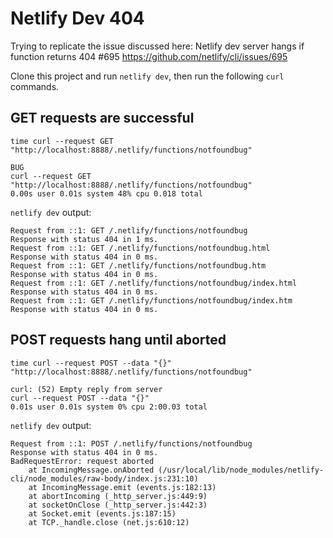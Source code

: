 # Netlify Dev 404
Trying to replicate the issue discussed here:
Netlify dev server hangs if function returns 404 #695
https://github.com/netlify/cli/issues/695

Clone this project and run `netlify dev`, then run the following `curl` commands.

## GET requests are successful
`time curl --request GET "http://localhost:8888/.netlify/functions/notfoundbug"`
```
BUG
curl --request GET "http://localhost:8888/.netlify/functions/notfoundbug"
0.00s user 0.01s system 48% cpu 0.018 total
```

`netlify dev` output:
```
Request from ::1: GET /.netlify/functions/notfoundbug
Response with status 404 in 1 ms.
Request from ::1: GET /.netlify/functions/notfoundbug.html
Response with status 404 in 0 ms.
Request from ::1: GET /.netlify/functions/notfoundbug.htm
Response with status 404 in 0 ms.
Request from ::1: GET /.netlify/functions/notfoundbug/index.html
Response with status 404 in 0 ms.
Request from ::1: GET /.netlify/functions/notfoundbug/index.htm
Response with status 404 in 0 ms.
```

## POST requests hang until aborted
`time curl --request POST --data "{}" "http://localhost:8888/.netlify/functions/notfoundbug"`
```
curl: (52) Empty reply from server
curl --request POST --data "{}"
0.01s user 0.01s system 0% cpu 2:00.03 total
```

`netlify dev` output:
```
Request from ::1: POST /.netlify/functions/notfoundbug
Response with status 404 in 0 ms.
BadRequestError: request aborted
    at IncomingMessage.onAborted (/usr/local/lib/node_modules/netlify-cli/node_modules/raw-body/index.js:231:10)
    at IncomingMessage.emit (events.js:182:13)
    at abortIncoming (_http_server.js:449:9)
    at socketOnClose (_http_server.js:442:3)
    at Socket.emit (events.js:187:15)
    at TCP._handle.close (net.js:610:12)
```